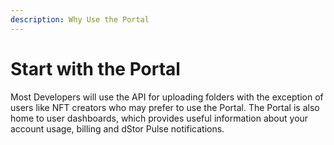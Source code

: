 ```yaml
---
description: Why Use the Portal
---
```


# Start with the Portal

Most Developers will use the API for uploading folders with the exception of users like NFT creators who may prefer to use the Portal. The Portal is also home to user dashboards, which provides useful information about your account usage, billing and dStor Pulse notifications.





